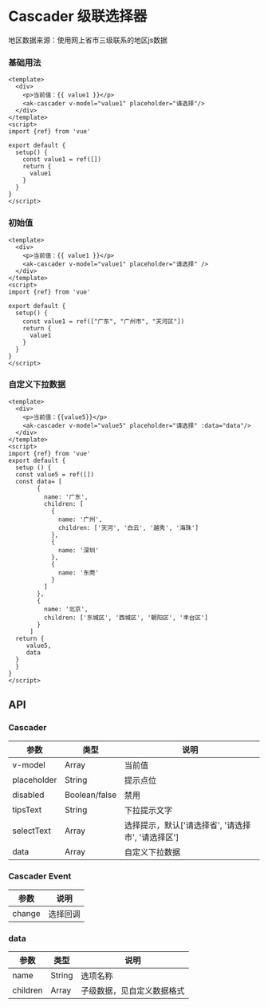 <!-- Created by 337547038 on 2021/6 0028. -->

# Cascader 级联选择器

地区数据来源：使用网上省市三级联系的地区js数据

### 基础用法

```vue demo
<template>
  <div>
    <p>当前值：{{ value1 }}</p>
    <ak-cascader v-model="value1" placeholder="请选择"/>
  </div>
</template>
<script>
import {ref} from 'vue'

export default {
  setup() {
    const value1 = ref([])
    return {
      value1
    }
  }
}
</script>
```

### 初始值

```vue demo
<template>
  <div>
    <p>当前值：{{ value1 }}</p>
    <ak-cascader v-model="value1" placeholder="请选择" />
  </div>
</template>
<script>
import {ref} from 'vue'

export default {
  setup() {
    const value1 = ref(["广东", "广州市", "天河区"])
    return {
      value1
    }
  }
}
</script>
```

### 自定义下拉数据

```vue demo
<template>
  <div>
    <p>当前值：{{value5}}</p>
    <ak-cascader v-model="value5" placeholder="请选择" :data="data"/>
  </div>
</template>
<script>
import {ref} from 'vue'
export default {
  setup () {
  const value5 = ref([])
  const data= [
        {
          name: '广东',
          children: [
            {
              name: '广州',
              children: ['天河', '白云', '越秀', '海珠']
            },
            {
              name: '深圳'
            },
            {
              name: '东莞'
            }
          ]
        },
        {
          name: '北京',
          children: ['东城区', '西城区', '朝阳区', '丰台区']
        }
      ]
  return {
     value5,
     data
  }
  }
}
</script>
```

## API

### Cascader
|参数|类型|说明|
|-|-|-|
|v-model        | Array          |当前值|
|placeholder    | String         |提示点位|
|disabled       | Boolean/false  |禁用|
|tipsText       | String         |下拉提示文字|
|selectText     | Array          |选择提示，默认['请选择省', '请选择市', '请选择区']|
|data           | Array          |自定义下拉数据|

### Cascader Event
|参数| 说明|
|-|-|
|change      |选择回调|

### data
|参数|类型|说明|
|-|-|-|
|name           | String          |选项名称|
|children       | Array           |子级数据，见自定义数据格式|
